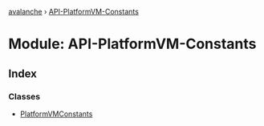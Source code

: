 [avalanche](../README.md) › [API-PlatformVM-Constants](api_platformvm_constants.md)

# Module: API-PlatformVM-Constants

## Index

### Classes

* [PlatformVMConstants](../classes/api_platformvm_constants.platformvmconstants.md)
